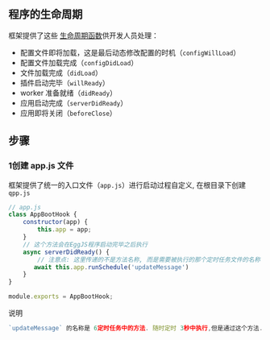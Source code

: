 ## 程序的生命周期

框架提供了这些 [生命周期函数](https://eggjs.org/zh-cn/advanced/loader.html#life-cycles)供开发人员处理：

- 配置文件即将加载，这是最后动态修改配置的时机（`configWillLoad`）
- 配置文件加载完成（`configDidLoad`）
- 文件加载完成（`didLoad`）
- 插件启动完毕（`willReady`）
- worker 准备就绪（`didReady`）
- 应用启动完成（`serverDidReady`）
- 应用即将关闭（`beforeClose`）

## 步骤

### 1创建 app.js 文件

框架提供了统一的入口文件（`app.js`）进行启动过程自定义, 在根目录下创建 `qpp.js`

```js
// app.js
class AppBootHook {
    constructor(app) {
        this.app = app;
    }
    // 这个方法会在EggJS程序启动完毕之后执行
    async serverDidReady() {
        // 注意点: 这里传递的不是方法名称, 而是需要被执行的那个定时任务文件的名称
       await this.app.runSchedule('updateMessage')
    }
}

module.exports = AppBootHook;
```

说明

```js
`updateMessage` 的名称是 6定时任务中的方法. 随时定时 3秒中执行,但是通过这个方法.会立刻执行
```

